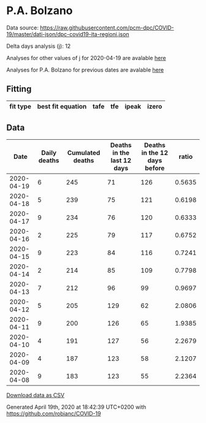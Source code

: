# P.A. Bolzano

Data source: https://raw.githubusercontent.com/pcm-dpc/COVID-19/master/dati-json/dpc-covid19-ita-regioni.json

Delta days analysis (j): 12

Analyses for other values of j for 2020-04-19 are avalable [here](../2020-04-19/README.md)

Analyses for P.A. Bolzano for previous dates are avalable [here](../README.md)

## Fitting 
|fit type|best fit equation|tafe|tfe|ipeak|izero|
|-------|-----|--------|------|---|---|

## Data
|Date|Daily deaths|Cumulated deaths|Deaths in the last 12 days|Deaths in the 12 days before|ratio|
|----|----------|-----------|-------|--------------------|-----|
|2020-04-19|6|245|71|126|0.5635|
|2020-04-18|5|239|75|121|0.6198|
|2020-04-17|9|234|76|120|0.6333|
|2020-04-16|2|225|79|117|0.6752|
|2020-04-15|9|223|84|116|0.7241|
|2020-04-14|2|214|85|109|0.7798|
|2020-04-13|7|212|96|99|0.9697|
|2020-04-12|5|205|129|62|2.0806|
|2020-04-11|9|200|126|65|1.9385|
|2020-04-10|4|191|127|56|2.2679|
|2020-04-09|4|187|123|58|2.1207|
|2020-04-08|9|183|123|55|2.2364|

[Download data as CSV](COVID-19_p.a._bolzano_j12_2020-04-19.csv)

Generated April 19th, 2020 at 18:42:39 UTC+0200 with https://github.com/robianc/COVID-19
